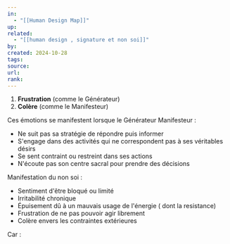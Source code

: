 ```yaml
---
in:
  - "[[Human Design Map]]"
up: 
related:
  - "[[human design , signature et non soi]]"
by: 
created: 2024-10-28
tags: 
source: 
url: 
rank:
---
```


1. **Frustration** (comme le Générateur)
2. **Colère** (comme le Manifesteur)

Ces émotions se manifestent lorsque le Générateur Manifesteur :

- Ne suit pas sa stratégie de répondre puis informer
- S'engage dans des activités qui ne correspondent pas à ses véritables désirs
- Se sent contraint ou restreint dans ses actions
- N'écoute pas son centre sacral pour prendre des décisions

Manifestation du non soi :
- Sentiment d'être bloqué ou limité
- Irritabilité chronique
- Épuisement dû à un mauvais usage de l'énergie ( dont la resistance)
- Frustration de ne pas pouvoir agir librement
- Colère envers les contraintes extérieures

Car : 

